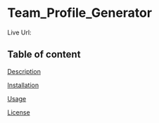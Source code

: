 # Team_Profile_Generator

Live Url: 

## Table of content

[Description](#description)

[Installation](#installation)

[Usage](#usage)

[License](#license)



